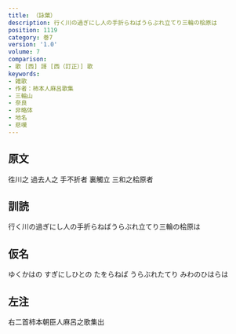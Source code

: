 ```yaml
---
title: （詠葉）
description: 行く川の過ぎにし人の手折らねばうらぶれ立てり三輪の桧原は
position: 1119
category: 巻7
version: '1.0'
volume: 7
comparison:
- 歌 [西] 謌 [西（訂正）] 歌
keywords:
- 雑歌
- 作者：柿本人麻呂歌集
- 三輪山
- 奈良
- 非略体
- 地名
- 悲嘆
---
```


## 原文

徃川之 過去人之 手不折者 裏觸立 三和之桧原者

## 訓読

行く川の過ぎにし人の手折らねばうらぶれ立てり三輪の桧原は

## 仮名

ゆくかはの すぎにしひとの たをらねば うらぶれたてり みわのひはらは

## 左注

右二首柿本朝臣人麻呂之歌集出
